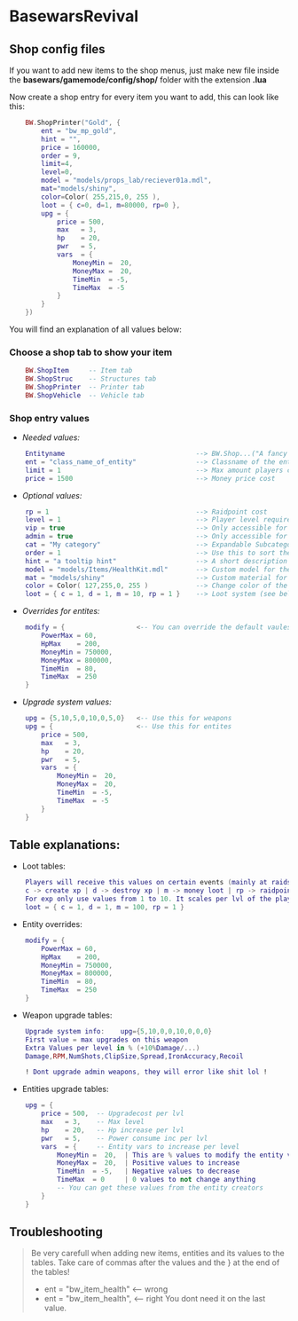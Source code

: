 # BasewarsRevival

## Shop config files

If you want to add new items to the shop menus, just make new file inside the **basewars/gamemode/config/shop/**
folder with the extension **.lua**

Now create a shop entry for every item you want to add, this can look like this:
```lua
    BW.ShopPrinter("Gold", {
        ent = "bw_mp_gold",
        hint = "",
        price = 160000,
        order = 9,
        limit=4,
        level=0,
        model = "models/props_lab/reciever01a.mdl",
        mat="models/shiny",
        color=Color( 255,215,0, 255 ),
        loot = { c=0, d=1, m=80000, rp=0 },
        upg = {
            price = 500,
            max   = 3,
            hp    = 20,
            pwr   = 5,
            vars  = {
                MoneyMin =  20,
                MoneyMax =  20,
                TimeMin  = -5,
                TimeMax  = -5
            }
        }
    })
```

You will find an explanation of all values below:

### Choose a shop tab to show your item
```lua
    BW.ShopItem     -- Item tab
    BW.ShopStruc    -- Structures tab
    BW.ShopPrinter  -- Printer tab
    BW.ShopVehicle  -- Vehicle tab
```

### Shop entry values

- *Needed values:*
```lua
    Entityname                                 --> BW.Shop...("A fancy new entity"
    ent = "class_name_of_entity"               --> Classname of the entity used by the engine
    limit = 1                                  --> Max amount players can buy
    price = 1500                               --> Money price cost
```

- *Optional values:*
```lua
    rp = 1                                     --> Raidpoint cost
    level = 1                                  --> Player level requirement
    vip = true                                 --> Only accessible for vip players and admins
    admin = true                               --> Only accessible for admin players
    cat = "My category"                        --> Expandable Subcategory in the shop
    order = 1                                  --> Use this to sort the items inside subcategories
    hint = "a tooltip hint"                    --> A short description
    model = "models/Items/HealthKit.mdl"       --> Custom model for the shopicon
    mat = "models/shiny"                       --> Custom material for the entity
    color = Color( 127,255,0, 255 )            --> Change color of the entity
    loot = { c = 1, d = 1, m = 10, rp = 1 }    --> Loot system (see below)
```

- *Overrides for entites:*
```lua
    modify = {                  <-- You can override the default vaules to balance entities
        PowerMax = 60,
        HpMax    = 200,
        MoneyMin = 750000,
        MoneyMax = 800000,
        TimeMin  = 80,
        TimeMax  = 250
    }
```

- *Upgrade system values:*
```lua
    upg = {5,10,5,0,10,0,5,0}   <-- Use this for weapons
    upg = {                     <-- Use this for entites
        price = 500,
        max   = 3,
        hp    = 20,
        pwr   = 5,
        vars  = {
            MoneyMin =  20,
            MoneyMax =  20,
            TimeMin  = -5,
            TimeMax  = -5
        }
    }
```

## Table explanations:
- Loot tables:
```lua
    Players will receive this values on certain events (mainly at raids)
    c -> create xp | d -> destroy xp | m -> money loot | rp -> raidpoint loot
    For exp only use values from 1 to 10. It scales per lvl of the player receiving the loot.
    loot = { c = 1, d = 1, m = 100, rp = 1 }
```

- Entity overrides:
```lua
    modify = {
        PowerMax = 60,
        HpMax    = 200,
        MoneyMin = 750000,
        MoneyMax = 800000,
        TimeMin  = 80,
        TimeMax  = 250
    }
```

- Weapon upgrade tables:
```lua
    Upgrade system info:    upg={5,10,0,0,10,0,0,0}
    First value = max upgrades on this weapon
    Extra Values per level in % (+10%Damage/...)
    Damage,RPM,NumShots,ClipSize,Spread,IronAccuracy,Recoil

    ! Dont upgrade admin weapons, they will error like shit lol !
```

- Entities upgrade tables:
```lua
    upg = {
        price = 500,  -- Upgradecost per lvl
        max   = 3,    -- Max level
        hp    = 20,   -- Hp increase per lvl
        pwr   = 5,    -- Power consume inc per lvl
        vars  = {     -- Entity vars to increase per level
            MoneyMin =  20,  | This are % values to modify the entity value per level
            MoneyMax =  20,  | Positive values to increase
            TimeMin  = -5,   | Negative values to decrease
            TimeMax  = 0     | 0 values to not change anything
            -- You can get these values from the entity creators
        }
    }
```

## Troubleshooting
> Be very carefull when adding new items, entities and its values to the tables.
> Take care of commas after the values and the } at the end of the tables!
>    - ent = "bw_item_health"  <-- wrong
>    - ent = "bw_item_health", <-- right
> You dont need it on the last value.
